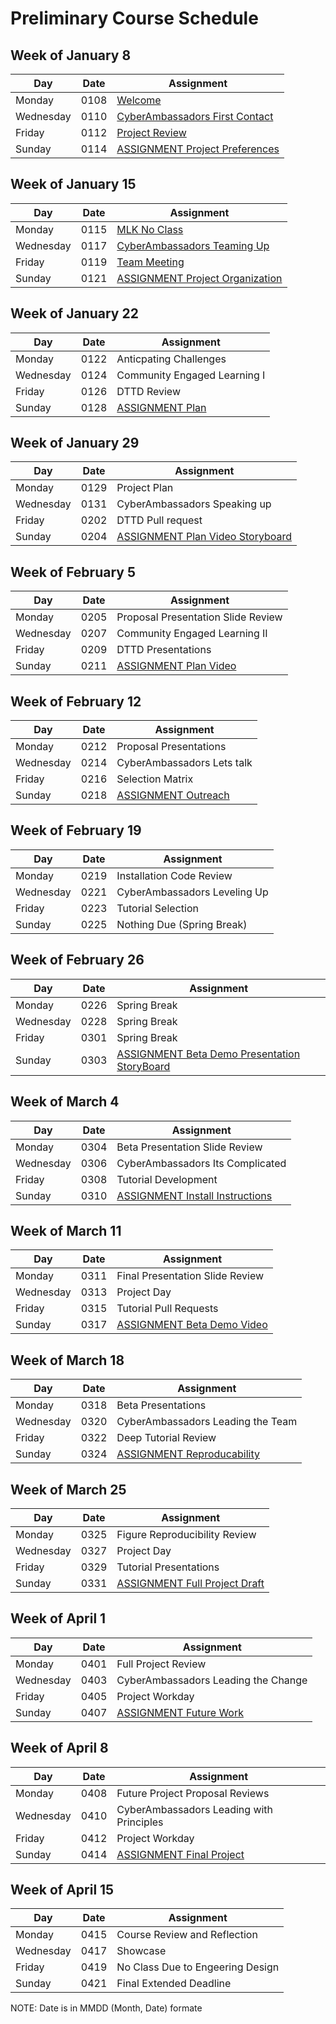 # Preliminary Course Schedule  


## Week of January 8

| Day | Date | Assignment |
|------|---------|------------|
| Monday | 0108 |  [Welcome](0108-Welcome) |
| Wednesday | 0110 |  [CyberAmbassadors First Contact](0110-CyberAmbassadors_First_Contact) |
| Friday | 0112 |  [Project Review](0112-Project_Review) |
| Sunday | 0114 |  [ASSIGNMENT Project Preferences](0114-ASSIGNMENT_Project_Preferences) |

## Week of January 15

| Day | Date | Assignment |
|------|---------|------------|
| Monday | 0115 |  [MLK No Class](0115-MLK_No_Class) |
| Wednesday | 0117 |  [CyberAmbassadors Teaming Up](0117-CyberAmbassadors_Teaming_Up) |
| Friday | 0119 |  [Team Meeting](0119-Team_Meeting) |
| Sunday | 0121 |  [ASSIGNMENT Project Organization](0121-ASSIGNMENT_Project_Organization) |

## Week of January 22

| Day | Date | Assignment |
|------|---------|------------|
| Monday | 0122 | Anticpating Challenges |
| Wednesday | 0124 | Community Engaged Learning I |
| Friday | 0126 | DTTD Review |
| Sunday | 0128 |  [ASSIGNMENT Plan](0128-ASSIGNMENT_Plan) |

## Week of January 29

| Day | Date | Assignment |
|------|---------|------------|
| Monday | 0129 | Project Plan |
| Wednesday | 0131 | CyberAmbassadors Speaking up |
| Friday | 0202 | DTTD Pull request |
| Sunday | 0204 |  [ASSIGNMENT Plan Video Storyboard](0204-ASSIGNMENT_Plan_Video_Storyboard) |

## Week of February 5

| Day | Date | Assignment |
|------|---------|------------|
| Monday | 0205 | Proposal Presentation Slide Review |
| Wednesday | 0207 | Community Engaged Learning II |
| Friday | 0209 | DTTD Presentations |
| Sunday | 0211 |  [ASSIGNMENT Plan Video](0211-ASSIGNMENT_Plan_Video) |

## Week of February 12

| Day | Date | Assignment |
|------|---------|------------|
| Monday | 0212 | Proposal Presentations |
| Wednesday | 0214 | CyberAmbassadors Lets talk |
| Friday | 0216 | Selection Matrix |
| Sunday | 0218 |  [ASSIGNMENT Outreach](0218-ASSIGNMENT_Outreach) |

## Week of February 19

| Day | Date | Assignment |
|------|---------|------------|
| Monday | 0219 | Installation Code Review |
| Wednesday | 0221 | CyberAmbassadors Leveling Up |
| Friday | 0223 | Tutorial Selection |
| Sunday | 0225 | Nothing Due (Spring Break) |

## Week of February 26

| Day | Date | Assignment |
|------|---------|------------|
| Monday | 0226 | Spring Break |
| Wednesday | 0228 | Spring Break |
| Friday | 0301 | Spring Break |
| Sunday | 0303 |  [ASSIGNMENT Beta Demo Presentation StoryBoard](0303-ASSIGNMENT_Beta_Demo_Presentation_StoryBoard) |

## Week of March 4

| Day | Date | Assignment |
|------|---------|------------|
| Monday | 0304 | Beta Presentation Slide Review |
| Wednesday | 0306 | CyberAmbassadors Its Complicated |
| Friday | 0308 | Tutorial Development |
| Sunday | 0310 |  [ASSIGNMENT Install Instructions](0310-ASSIGNMENT_Install_Instructions) |

## Week of March 11

| Day | Date | Assignment |
|------|---------|------------|
| Monday | 0311 | Final Presentation Slide Review |
| Wednesday | 0313 | Project Day |
| Friday | 0315 | Tutorial Pull Requests |
| Sunday | 0317 |  [ASSIGNMENT Beta Demo Video](0317-ASSIGNMENT_Beta_Demo_Video) |

## Week of March 18

| Day | Date | Assignment |
|------|---------|------------|
| Monday | 0318 | Beta Presentations |
| Wednesday | 0320 | CyberAmbassadors Leading the Team |
| Friday | 0322 | Deep Tutorial Review |
| Sunday | 0324 |  [ASSIGNMENT Reproducability](0324-ASSIGNMENT_Reproducability) |

## Week of March 25

| Day | Date | Assignment |
|------|---------|------------|
| Monday | 0325 | Figure Reproducibility Review |
| Wednesday | 0327 | Project Day |
| Friday | 0329 | Tutorial Presentations |
| Sunday | 0331 |  [ASSIGNMENT Full Project Draft](0331-ASSIGNMENT_Full_Project_Draft) |

## Week of April 1

| Day | Date | Assignment |
|------|---------|------------|
| Monday | 0401 | Full Project Review |
| Wednesday | 0403 | CyberAmbassadors Leading the Change |
| Friday | 0405 | Project Workday |
| Sunday | 0407 |  [ASSIGNMENT Future Work](0407-ASSIGNMENT_Future_Work) |

## Week of April 8

| Day | Date | Assignment |
|------|---------|------------|
| Monday | 0408 | Future Project Proposal Reviews |
| Wednesday | 0410 | CyberAmbassadors Leading with Principles |
| Friday | 0412 | Project Workday |
| Sunday | 0414 |  [ASSIGNMENT Final Project](0414-ASSIGNMENT_Final_Project) |

## Week of April 15

| Day | Date | Assignment |
|------|---------|------------|
| Monday | 0415 | Course Review and Reflection |
| Wednesday | 0417 | Showcase |
| Friday | 0419 | No Class Due to Engeering Design |
| Sunday | 0421 | Final Extended Deadline |

NOTE: Date is in MMDD (Month, Date) formate
